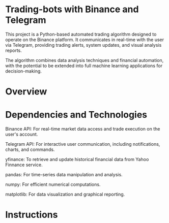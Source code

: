 # Trading-bots with Binance and Telegram
This project is a Python-based automated trading algorithm designed to operate on the Binance platform. It communicates in real-time with the user via Telegram, providing trading alerts, system updates, and visual analysis reports.

The algorithm combines data analysis techniques and financial automation, with the potential to be extended into full machine learning applications for decision-making.
# Overview

# Dependencies and Technologies
Binance API: For real-time market data access and trade execution on the user's account.

Telegram API: For interactive user communication, including notifications, charts, and commands.

yfinance: To retrieve and update historical financial data from Yahoo Finnance service.

pandas: For time-series data manipulation and analysis.

numpy: For efficient numerical computations.

matplotlib: For data visualization and graphical reporting.

# Instructions

